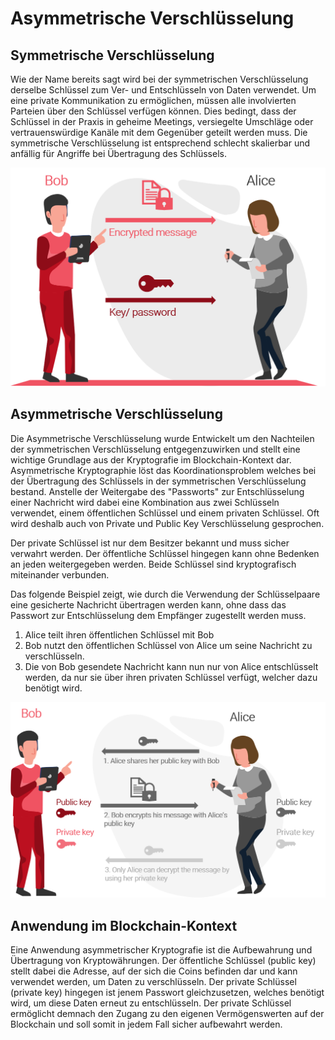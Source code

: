 # Asymmetrische Verschlüsselung



## Symmetrische Verschlüsselung

Wie der Name bereits sagt wird bei der symmetrischen Verschlüsselung derselbe Schlüssel zum Ver- und Entschlüsseln von Daten verwendet. Um eine private Kommunikation zu ermöglichen, müssen alle involvierten Parteien über den Schlüssel verfügen können. Dies bedingt, dass der Schlüssel in der Praxis in geheime Meetings, versiegelte Umschläge oder vertrauenswürdige Kanäle mit dem Gegenüber geteilt werden muss. Die symmetrische Verschlüsselung ist entsprechend schlecht skalierbar und anfällig für Angriffe bei Übertragung des Schlüssels. 

![](../../.gitbook/assets/symmetric-cryptography.png)

## Asymmetrische Verschlüsselung

Die Asymmetrische Verschlüsselung wurde Entwickelt um den Nachteilen der symmetrischen Verschlüsselung entgegenzuwirken und stellt eine wichtige Grundlage aus der Kryptografie im Blockchain-Kontext dar. Asymmetrische Kryptographie löst das Koordinationsproblem welches bei der Übertragung des Schlüssels in der symmetrischen Verschlüsselung bestand. Anstelle der Weitergabe des "Passworts" zur Entschlüsselung einer Nachricht wird dabei eine Kombination aus zwei Schlüsseln verwendet, einem öffentlichen Schlüssel und einem privaten Schlüssel. Oft wird deshalb auch von Private und Public Key Verschlüsselung gesprochen.

Der private Schlüssel ist nur dem Besitzer bekannt und muss sicher verwahrt werden. Der öffentliche Schlüssel hingegen kann ohne Bedenken an jeden weitergegeben werden. Beide Schlüssel sind kryptografisch miteinander verbunden. 

Das folgende Beispiel zeigt, wie durch die Verwendung der Schlüsselpaare eine gesicherte Nachricht übertragen werden kann, ohne dass das Passwort zur Entschlüsselung dem Empfänger zugestellt werden muss. 

1. Alice teilt ihren öffentlichen Schlüssel mit Bob
2. Bob nutzt den öffentlichen Schlüssel von Alice um seine Nachricht zu verschlüsseln.
3. Die von Bob gesendete Nachricht kann nun nur von Alice entschlüsselt werden, da nur sie über ihren privaten Schlüssel verfügt, welcher dazu benötigt wird. 



![](../../.gitbook/assets/asymmetric-encryption.png)

## Anwendung im Blockchain-Kontext

Eine Anwendung asymmetrischer Kryptografie ist die Aufbewahrung und Übertragung von Kryptowährungen. Der öffentliche Schlüssel \(public key\) stellt dabei die Adresse, auf der sich die Coins befinden dar und kann verwendet werden, um Daten zu verschlüsseln. Der private Schlüssel \(private key\) hingegen ist jenem Passwort gleichzusetzen, welches benötigt wird, um diese Daten erneut zu entschlüsseln. Der private Schlüssel ermöglicht demnach den Zugang zu den eigenen Vermögenswerten auf der Blockchain und soll somit in jedem Fall sicher aufbewahrt werden.

